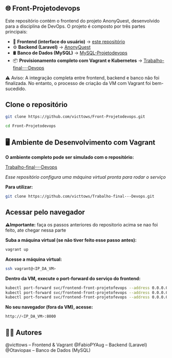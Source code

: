 ## 🌐 Front-Projetodevops
Este repositório contém o frontend do projeto AnonyQuest, desenvolvido para a disciplina de DevOps. O projeto é composto por três partes principais:

- 🎨 **Frontend (interface do usuário)** → [este repositório](https://github.com/victtows/Front-Projetodevops.git)
- ⚙️ **Backend (Laravel)** → [AnonyQuest](https://github.com/FabioPYAug/AnonyQuest.git)
- 🛢️ **Banco de Dados (MySQL)** → [MySQL-Projetodevops](https://github.com/Otaviopax/MySQL-Projetodevops.git)
- 📦 **Provisionamento completo com Vagrant e Kubernetes** → [Trabalho-final---Devops](https://github.com/victtows/Trabalho-final---Devops.git)

⚠️ Aviso: A integração completa entre frontend, backend e banco não foi finalizada. No entanto, o processo de criação da VM com Vagrant foi bem-sucedido.

## Clone o repositório

```bash
git clone https://github.com/victtows/Front-Projetodevops.git
```

```bash
cd Front-Projetodevops
```

## 🖥️ Ambiente de Desenvolvimento com Vagrant

**O ambiente completo pode ser simulado com o repositório:**

[Trabalho-final---Devops](https://github.com/victtows/Trabalho-final---Devops.git)

*Esse repositório configura uma máquina virtual pronta para rodar o serviço*

**Para utilizar:**

```bash
git clone https://github.com/victtows/Trabalho-final---Devops.git
```

## Acessar pelo navegador

**⚠️Importante:** faça os passos anteriores do repositorio acima se nao foi feito, ate chegar nessa parte 

**Suba a máquina virtual (se não tiver feito esse passo antes):**
```bash 
vagrant up
```

**Acesse a máquina virtual:**

```bash
ssh vagrant@<IP_DA_VM>
```

**Dentro da VM, execute o port-forward do serviço do frontend:**

```bash
kubectl port-forward svc/frontend-front-projetofevops --address 0.0.0.0 8000:80 --frontend
kubectl port-forward svc/frontend-front-projetofevops --address 0.0.0.0 8181:80 --backend
kubectl port-forward svc/frontend-front-projetofevops --address 0.0.0.0 8002:80 --banco mysql
```

**No seu navegador (fora da VM), acesse:**

```bash
http://<IP_DA_VM>:8000
```


## 👨‍💻 Autores

@victtows – Frontend & Vagrant
@FabioPYAug – Backend (Laravel)
@Otaviopax – Banco de Dados (MySQL)

